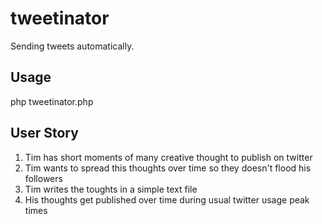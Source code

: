 # tweetinator

Sending tweets automatically.

## Usage

php tweetinator.php 

## User Story

1. Tim has short moments of many creative thought to publish on twitter
2. Tim wants to spread this thoughts over time so they doesn't flood his followers
3. Tim writes the toughts in a simple text file
4. His thoughts get published over time during usual twitter usage peak times
